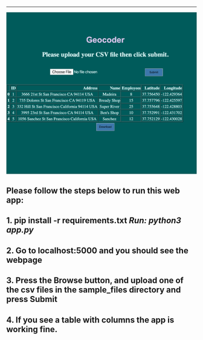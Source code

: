 ---
![](/images/Untitled.png)
>>
## Please follow the steps below to run this web app:
## 1. pip install -r requirements.txt <em> Run: python3 app.py</em>

## 2. Go to localhost:5000 and you should see the webpage

## 3. Press the Browse button, and upload one of the csv files in the sample_files directory and press Submit

## 4. If you see a table with columns the app is working fine.
>>>
